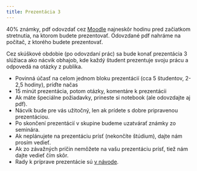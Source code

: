 ```yaml
---
title: Prezentácia 3
---
```


40% známky, pdf odovzdať cez [Moodle](https://moodle.uniba.sk/mod/assign/view.php?id=103692) najneskôr
hodinu pred začiatkom stretnutia, na ktorom budete prezentovať. Odovzdané pdf nahráme
na počítač, z ktorého budete prezentovať. 

Cez skúškové obdobie (po odovzdaní prác) sa bude konať prezentácia 3
slúžiaca ako nácvik obhajob, kde každý študent prezentuje svoju prácu
a odpovedá na otázky z publika.

  - Povinná účasť na celom jednom bloku prezentácií (cca 5 študentov,
    2-2,5 hodiny), príďte načas
  - 15 minút prezentácia, potom otázky, komentáre k prezentácii
  - Ak máte špeciálne požiadavky, prineste si notebook (ale odovzdajte
    aj pdf).
  - Nácvik bude pre vás užitočný, len ak prídete s dobre pripravenou
    prezentáciou.
  - Po skončení prezentácií v skupine budeme uzatvárať známky zo
    seminára.
  - Ak neplánujete na prezentáciu prísť (nekončíte štúdium), dajte nám
    prosím vedieť.
  - Ak zo závažných príčin nemôžete na vašu prezentáciu prísť, tiež nám
    dajte vedieť čím skôr.
  - Rady k príprave prezentácie sú [v
    návode](./Obhajoba,_prezentácia_vlastných_výsledkov.html).

<!-- 
## Rozpis prezentácií

* 6.6. 9:00 M-V 
-->